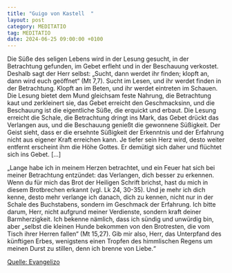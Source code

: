```yaml
---
title: "Guigo von Kastell  "
layout: post
category: MEDITATIO
tag: MEDITATIO
date: 2024-06-25 09:00:00 +0100
---
```

Die Süße des seligen Lebens wird in der Lesung gesucht, in der Betrachtung gefunden, im Gebet erfleht und in der Beschauung verkostet. Deshalb sagt der Herr selbst: „Sucht, dann werdet ihr finden; klopft an, dann wird euch geöffnet“ (Mt 7,7). Sucht im Lesen, und ihr werdet finden in der Betrachtung.<!--more--> Klopft an im Beten, und ihr werdet eintreten im Schauen. Die Lesung bietet dem Mund gleichsam feste Nahrung, die Betrachtung kaut und zerkleinert sie, das Gebet erreicht den Geschmacksinn, und die Beschauung ist die eigentliche Süße, die erquickt und erbaut. Die Lesung erreicht die Schale, die Betrachtung dringt ins Mark, das Gebet drückt das Verlangen aus, und die Beschauung genießt die gewonnene Süßigkeit. Der Geist sieht, dass er die ersehnte Süßigkeit der Erkenntnis und der Erfahrung nicht aus eigener Kraft erreichen kann. Je tiefer sein Herz wird, desto weiter entfernt erscheint ihm die Höhe Gottes. Er demütigt sich daher und flüchtet sich ins Gebet. [...]

„Lange habe ich in meinem Herzen betrachtet, und ein Feuer hat sich bei meiner Betrachtung entzündet: das Verlangen, dich besser zu erkennen. Wenn du für mich das Brot der Heiligen Schrift brichst, hast du mich in diesem Brotbrechen erkannt (vgl. Lk 24, 30-35). Und je mehr ich dich kenne, desto mehr verlange ich danach, dich zu kennen, nicht nur in der Schale des Buchstabens, sondern im Geschmack der Erfahrung. Ich bitte darum, Herr, nicht aufgrund meiner Verdienste, sondern kraft deiner Barmherzigkeit. Ich bekenne nämlich, dass ich sündig und unwürdig bin, aber „selbst die kleinen Hunde bekommen von den Brotresten, die vom Tisch ihrer Herren fallen“ (Mt 15,27). Gib mir also, Herr, das Unterpfand des künftigen Erbes, wenigstens einen Tropfen des himmlischen Regens um meinen Durst zu stillen, denn ich brenne von Liebe.“

[Quelle: Evangelizo](https://evangeliumtagfuertag.org/DE/gospel)